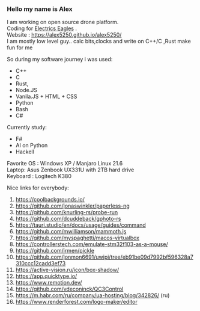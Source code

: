 ### Hello my name is Alex
I am working  on open source drone platform.\
Coding for  [Electrics Eagles](https://www.eeagles.net) . \
Website : https://alex5250.github.io/alex5250/ \
I am mostly low level guy.. calc bits,clocks and write on C++/C ,Rust make fun for me

So during my software journey i was used:
- C++
- C
- Rust,
- Node.JS
- Vanila.JS + HTML + CSS
- Python
- Bash
- C#


Currently study:
- F#
- AI on Python 
- Hackell 



Favorite OS : Windows XP / Manjaro Linux 21.6 \
Laptop: Asus Zenbook UX331U  with 2TB hard drive  \
Keyboard : Logitech K380 


Nice links for everybody:

1. https://coolbackgrounds.io/
2. https://github.com/jonaswinkler/paperless-ng
3. https://github.com/knurling-rs/probe-run
4. https://github.com/dcuddeback/gphoto-rs
5. https://tauri.studio/en/docs/usage/guides/command
6. https://github.com/mwilliamson/mammoth.js
7. https://github.com/myspaghetti/macos-virtualbox
8. https://controllerstech.com/emulate-stm32f103-as-a-mouse/
10. https://github.com/irmen/pickle
14. https://github.com/jonmon6691/uwipi/tree/eb91be09d7992bf596328a7310ccc12cadd3ef73
15. https://active-vision.ru/icon/box-shadow/
17. https://app.quicktype.io/
18. https://www.remotion.dev/
19. https://github.com/vdeconinck/QC3Control
20. https://m.habr.com/ru/company/ua-hosting/blog/342826/ (ru)
21. https://www.renderforest.com/logo-maker/editor

